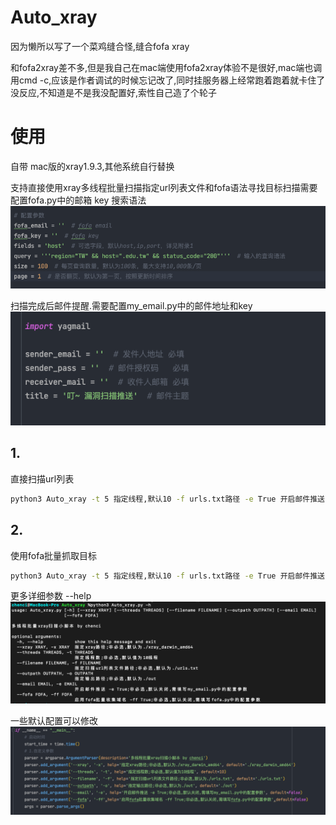 # Auto_xray
因为懒所以写了一个菜鸡缝合怪,缝合fofa xray

和fofa2xray差不多,但是我自己在mac端使用fofa2xray体验不是很好,mac端也调用cmd -c,应该是作者调试的时候忘记改了,同时挂服务器上经常跑着跑着就卡住了没反应,不知道是不是我没配置好,索性自己造了个轮子


# 使用
自带 mac版的xray1.9.3,其他系统自行替换

支持直接使用xray多线程批量扫描指定url列表文件和fofa语法寻找目标扫描需要配置fofa.py中的邮箱 key 搜索语法
![](https://raw.githubusercontent.com/chencicici/images/main/202210262249314.png)

扫描完成后邮件提醒.需要配置my_email.py中的邮件地址和key
![](https://raw.githubusercontent.com/chencicici/images/main/202210262250753.png)


## 1.
直接扫描url列表
```bash
python3 Auto_xray -t 5 指定线程,默认10 -f urls.txt路径 -e True 开启邮件推送
```

## 2.
使用fofa批量抓取目标
```bash
python3 Auto_xray -t 5 指定线程,默认10 -f urls.txt路径 -e True 开启邮件推送 -ff True
```

更多详细参数 --help
![](https://raw.githubusercontent.com/chencicici/images/main/202210262248211.png)

一些默认配置可以修改
![](https://raw.githubusercontent.com/chencicici/images/main/202210262341074.png)